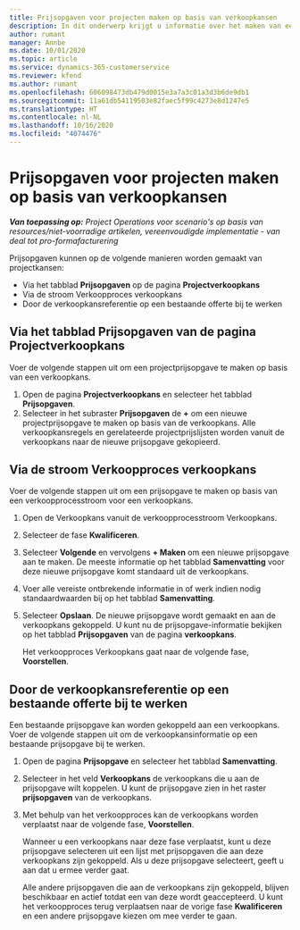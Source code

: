 ```yaml
---
title: Prijsopgaven voor projecten maken op basis van verkoopkansen
description: In dit onderwerp krijgt u informatie over het maken van een projectprijsopgave op basis van een verkoopkans.
author: rumant
manager: Annbe
ms.date: 10/01/2020
ms.topic: article
ms.service: dynamics-365-customerservice
ms.reviewer: kfend
ms.author: rumant
ms.openlocfilehash: 606098473db479d0015e3a7a3c01a3d3b6de9db1
ms.sourcegitcommit: 11a61db54119503e82faec5f99c4273e8d1247e5
ms.translationtype: HT
ms.contentlocale: nl-NL
ms.lasthandoff: 10/16/2020
ms.locfileid: "4074476"
---
```

# <a name="create-project-quotes-from-opportunities"></a>Prijsopgaven voor projecten maken op basis van verkoopkansen

_**Van toepassing op:** Project Operations voor scenario's op basis van resources/niet-voorradige artikelen, vereenvoudigde implementatie - van deal tot pro-formafacturering_

Prijsopgaven kunnen op de volgende manieren worden gemaakt van projectkansen:

- Via het tabblad **Prijsopgaven** op de pagina **Projectverkoopkans**
- Via de stroom Verkoopproces verkoopkans
- Door de verkoopkansreferentie op een bestaande offerte bij te werken

## <a name="from-the-quotes-tab-of-the-project-opportunity-page"></a>Via het tabblad Prijsopgaven van de pagina Projectverkoopkans

Voer de volgende stappen uit om een projectprijsopgave te maken op basis van een verkoopkans.

1. Open de pagina **Projectverkoopkans** en selecteer het tabblad **Prijsopgaven**. 
2. Selecteer in het subraster **Prijsopgaven** de **+** om een nieuwe projectprijsopgave te maken op basis van de verkoopkans. Alle verkoopkansregels en gerelateerde projectprijslijsten worden vanuit de verkoopkans naar de nieuwe prijsopgave gekopieerd.

## <a name="from-the-opportunity-sales-process-flow"></a>Via de stroom Verkoopproces verkoopkans

Voer de volgende stappen uit om een prijsopgave te maken op basis van een verkoopprocesstroom voor een verkoopkans.

1. Open de Verkoopkans vanuit de verkoopprocesstroom Verkoopkans.
2. Selecteer de fase **Kwalificeren**. 
3. Selecteer **Volgende** en vervolgens **+ Maken** om een nieuwe prijsopgave aan te maken. De meeste informatie op het tabblad **Samenvatting** voor deze nieuwe prijsopgave komt standaard uit de verkoopkans. 
4. Voer alle vereiste ontbrekende informatie in of werk indien nodig standaardwaarden bij op het tabblad **Samenvatting**.
5. Selecteer **Opslaan**. De nieuwe prijsopgave wordt gemaakt en aan de verkoopkans gekoppeld. U kunt nu de prijsopgave-informatie bekijken op het tabblad **Prijsopgaven** van de pagina **verkoopkans**. 

   Het verkoopproces Verkoopkans gaat naar de volgende fase, **Voorstellen**.


## <a name="by-updating-the-opportunity-reference-on-an-existing-quote"></a>Door de verkoopkansreferentie op een bestaande offerte bij te werken

Een bestaande prijsopgave kan worden gekoppeld aan een verkoopkans. Voer de volgende stappen uit om de verkoopkansinformatie op een bestaande prijsopgave bij te werken.

1. Open de pagina **Prijsopgave** en selecteer het tabblad **Samenvatting**.
2. Selecteer in het veld **Verkoopkans** de verkoopkans die u aan de prijsopgave wilt koppelen. U kunt de prijsopgave zien in het raster **prijsopgaven** van de verkoopkans. 
3. Met behulp van het verkoopproces kan de verkoopkans worden verplaatst naar de volgende fase, **Voorstellen**. 

   Wanneer u een verkoopkans naar deze fase verplaatst, kunt u deze prijsopgave selecteren uit een lijst met prijsopgaven die aan deze verkoopkans zijn gekoppeld. Als u deze prijsopgave selecteert, geeft u aan dat u ermee verder gaat.

   Alle andere prijsopgaven die aan de verkoopkans zijn gekoppeld, blijven beschikbaar en actief totdat een van deze wordt geaccepteerd. U kunt het verkoopproces terug verplaatsen naar de vorige fase **Kwalificeren** en een andere prijsopgave kiezen om mee verder te gaan.
